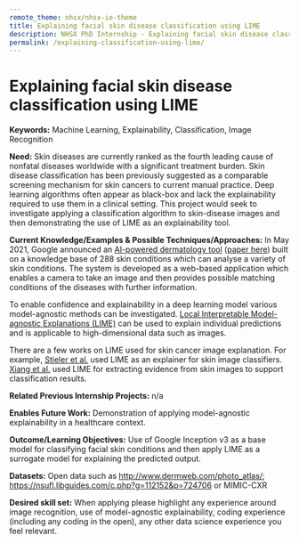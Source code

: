 ```yaml
---
remote_theme: nhsx/nhsx-io-theme
title: Explaining facial skin disease classification using LIME
description: NHSX PhD Internship - Explaining facial skin disease classification using LIME
permalink: /explaining-classification-using-lime/
---
```


# Explaining facial skin disease classification using LIME

**Keywords:**  Machine Learning, Explainability, Classification, Image Recognition

**Need:**  Skin diseases are currently ranked as the fourth leading cause of nonfatal diseases worldwide with a significant treatment burden.  Skin disease classification has been previously suggested as a comparable screening mechanism for skin cancers to current manual practice.  Deep learning algorithms often appear as black-box and lack the explainability required to use them in a clinical setting.  This project would seek to investigate applying a classification algorithm to skin-disease images and then demonstrating the use of LIME as an explainability tool. 

**Current Knowledge/Examples & Possible Techniques/Approaches:** In May 2021, Google announced an [AI-powered dermatology tool](https://blog.google/technology/health/ai-dermatology-preview-io-2021/) ([paper here](https://www.nature.com/articles/s41591-020-0842-3?proof=tr)) built on a knowledge base of 288 skin conditions which can analyse a variety of skin conditions.  The system is developed as a web-based application which enables a camera to take an image and then provides possible matching conditions of the diseases with further information. 

To enable confidence and explainability in a deep learning model various model-agnostic methods can be investigated.  [Local Interpretable Model-agnostic Explanations (LIME)](https://arxiv.org/abs/1602.04938) can be used to explain individual predictions and is applicable to high-dimensional data such as images.  

There are a few works on LIME used for skin cancer image explanation. For example, [Stieler et al.](https://openaccess.thecvf.com/content/CVPR2021W/ISIC/html/Stieler_Towards_Domain-Specific_Explainable_AI_Model_Interpretation_of_a_Skin_Image_CVPRW_2021_paper.html) used LIME as an explainer for skin image classifiers. [Xiang et al.](https://www.ncbi.nlm.nih.gov/pmc/articles/PMC7153112/) used LIME for extracting evidence from skin images to support classification results.

**Related Previous Internship Projects:** n/a

**Enables Future Work:** Demonstration of applying model-agnostic explainability in a healthcare context.

**Outcome/Learning Objectives:** Use of Google Inception v3 as a base model for classifying facial skin conditions and then apply LIME as a surrogate model for explaining the predicted output.    

**Datasets:** Open data such as http://www.dermweb.com/photo_atlas/; https://nsufl.libguides.com/c.php?g=112152&p=724706 or MIMIC-CXR

**Desired skill set:**  When applying please highlight any experience around image recognition, use of model-agnostic explainability, coding experience (including any coding in the open), any other data science experience you feel relevant. 